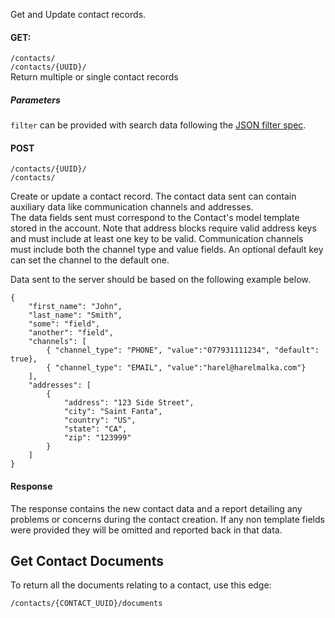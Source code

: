Get and Update contact records.

#### GET:
`/contacts/`  
`/contacts/{UUID}/`  
Return multiple or single contact records

##### Parameters 
`filter` can be provided with search data following the [JSON filter spec](/crmasp/crmpro/wiki/Dynamic-Model-Filtering).

#### POST
`/contacts/{UUID}/`  
`/contacts/`

Create or update a contact record.
The contact data sent can contain auxiliary data like communication channels and addresses.  
The data fields sent must correspond to the Contact's model template stored in the account.
Note that address blocks require valid address keys and must include at least one key to be valid.
Communication channels must include both the channel type and value fields. An optional default key
can set the channel to the default one.

Data sent to the server should be based on the following example below.

```
{
    "first_name": "John",
    "last_name": "Smith",
    "some": "field",
    "another": "field",
    "channels": [
        { "channel_type": "PHONE", "value":"077931111234", "default": true},
        { "channel_type": "EMAIL", "value":"harel@harelmalka.com"}
    ],
    "addresses": [
        {
            "address": "123 Side Street",
            "city": "Saint Fanta",
            "country": "US",
            "state": "CA",
            "zip": "123999"
        }
    ]
}
```

#### Response

The response contains the new contact data and a report detailing any problems or concerns during
the contact creation. If any non template fields were provided they will be omitted and reported
back in that data.

## Get Contact Documents

To return all the documents relating to a contact, use this edge:  

`/contacts/{CONTACT_UUID}/documents`

